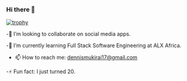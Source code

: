 ### Hi there 👋

<!--
**DennisMukirai/DennisMukirai** is a ✨ _special_ ✨ repository because its `README.md` (this file) appears on your GitHub profile.

Here are some ideas to get you started:

🔭 I’m currently working on building a bomb kenyan dating app
🌱 I’m currently learning Full Stack Software Engineering at ALX Africa
👯 I’m looking to collaborate on social media apps
- 🤔 I’m looking for help with ...
- 💬 Ask me about ...
👯 I’m looking to collaborate on social media apps
- 😄 Pronouns: ...
⚡ Fun fact: I just turned 20
-->
[![trophy](https://github-profile-trophy.vercel.app/?username=DennisMukirai)](https://github.com/DennisMukirai/github-profile-trophy)

-👯 I’m looking to collaborate on social media apps.

-🌱 I’m currently learning Full Stack Software Engineering at ALX Africa.

- 📫 How to reach me: dennismukirai17@gmail.com

-⚡ Fun fact: I just turned 20.
